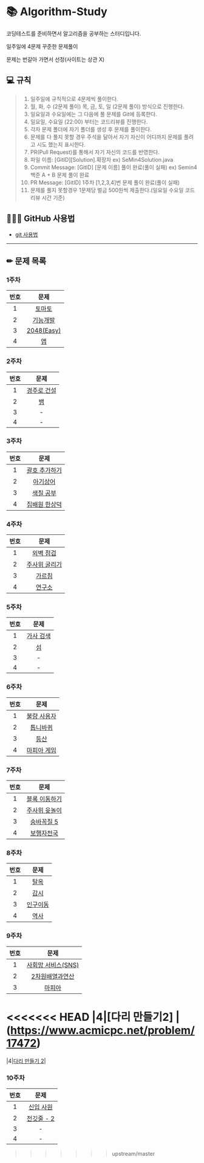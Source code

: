 # 📚 Algorithm-Study


코딩테스트를 준비하면서 알고리즘을 공부하는 스터디입니다.

일주일에 4문제 꾸준한 문제풀이

문제는 번갈아 가면서 선정(사이트는 상관 X)



## 💻 __규칙__
> 1. 일주일에 규칙적으로 4문제씩 풀이한다.
> 2. 월, 화, 수 (2문제 풀이) 목, 금, 토, 일 (2문제 풀이) 방식으로 진행한다.
> 3. 일요일과 수요일에는 그 다음에 풀 문제를 Git에 등록한다.
> 4. 일요일, 수요일 (22:00) 부터는 코드리뷰를 진행한다.
> 5. 각자 문제 폴더에 자기 폴더를 생성 후 문제를 풀이한다.
> 6. 문제를 다 풀지 못할 경우 주석을 달아서 자기 자신이 어디까지 문제를 풀려고 시도 했는지 표시한다.
> 7. PR(Pull Request)를 통해서 자기 자신의 코드를 반영한다.
> 8. 파일 이름: [GitID][Solution].확장자 ex) SeMin4Solution.java
> 9. Commit Message: [GitID] [문제 이름] 풀이 완료(풀이 실패) ex) Semin4 백준 A + B 문제 풀이 완료
> 10. PR Message: [GitID] 1주차 [1,2,3,4]번 문제 풀이 완료(풀이 실패) 
> 11. 문제를 풀지 못할경우 1문제당 벌금 500원씩 제출한다.(일요일 수요일 코드리뷰 시간 기준)


## 👩🏻‍💻 GitHub 사용법
* [git 사용법](./Git/README.md)

---
## ✏ 문제 목록
### 1주차

|번호|문제|
|:---:|:---:|
|1|[토마토](https://www.acmicpc.net/problem/7569) |
|2|[기능개발](https://programmers.co.kr/learn/courses/30/lessons/42586) |
|3|[2048(Easy)](https://www.acmicpc.net/problem/12100) |
|4|[앱](https://www.acmicpc.net/problem/7579) |


### 2주차

|번호|문제|
|:---:|:---:|
|1|[경주로 건설](https://programmers.co.kr/learn/courses/30/lessons/67259) |
|2|[뱀](https://www.acmicpc.net/problem/3190) |
|3| - |
|4| - |

### 3주차

|번호|문제|
|:---:|:---:|
|1|[괄호 추가하기](https://www.acmicpc.net/problem/16637)|
|2|[아기상어](https://www.acmicpc.net/problem/16236) |
|3|[색칠 공부](https://www.acmicpc.net/problem/9521)|
|4|[집배원 한상덕](https://www.acmicpc.net/problem/2842)|


### 4주차

|번호|문제|
|:---:|:---:|
|1|[외벽 점검](https://programmers.co.kr/learn/courses/30/lessons/60062)|
|2|[주사위 굴리기](https://www.acmicpc.net/problem/14499)|
|3|[가르침](https://www.acmicpc.net/problem/1062)|
|4|[연구소](https://www.acmicpc.net/problem/14502)|

### 5주차

|번호|문제|
|:---:|:---:|
|1|[가사 검색](https://programmers.co.kr/learn/courses/30/lessons/60060)|
|2|[섬](https://www.acmicpc.net/problem/16000)|
|3| - |
|4| - |

### 6주차

|번호|문제|
|:---:|:---:|
|1|[불량 사용자](https://programmers.co.kr/learn/courses/30/lessons/64064)|
|2|[톱니바퀴](https://www.acmicpc.net/problem/14891)|
|3|[등산](https://www.acmicpc.net/problem/1486)|
|4|[마피아 게임](https://www.acmicpc.net/problem/10542)|

### 7주차

|번호|문제|
|:---:|:---:|
|1|[블록 이동하기](https://programmers.co.kr/learn/courses/30/lessons/60063)|
|2|[주사위 윳놀이](https://www.acmicpc.net/problem/17825)|
|3|[숨바꼭질 5](https://www.acmicpc.net/problem/17071)|
|4|[보행자천국](https://programmers.co.kr/learn/courses/30/lessons/1832)|


### 8주차

|번호|문제|
|:---:|:---:|
|1|[탈옥](https://www.acmicpc.net/problem/9376)|
|2|[감시](https://www.acmicpc.net/problem/15683)|
|3|[인구이동](https://www.acmicpc.net/problem/16234)|
|4|[역사](https://www.acmicpc.net/problem/1613)|


### 9주차

|번호|문제|
|:---:|:---:|
|1|[사회망 서비스(SNS)](https://www.acmicpc.net/problem/2533)|
|2|[2차원배열과연산](https://www.acmicpc.net/problem/17140)|
|3|[마피아](https://www.acmicpc.net/problem/1079)|
<<<<<<< HEAD
|4|[다리 만들기2] |(https://www.acmicpc.net/problem/17472)
=======
|4|[다리 만들기 2](https://www.acmicpc.net/problem/17472)|


### 10주차

|번호|문제|
|:---:|:---:|
|1|[신입 사원](https://www.acmicpc.net/problem/1946)|
|2|[전깃줄 - 2](https://www.acmicpc.net/problem/2568)|
|3| - |
|4| - |
>>>>>>> upstream/master
